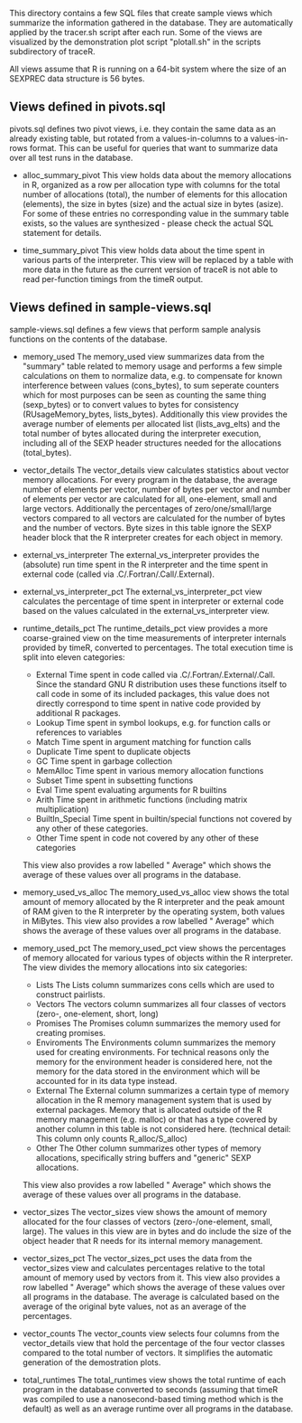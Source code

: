 This directory contains a few SQL files that create sample views which
summarize the information gathered in the database. They are
automatically applied by the tracer.sh script after each run. Some of
the views are visualized by the demonstration plot script "plotall.sh"
in the scripts subdirectory of traceR.

All views assume that R is running on a 64-bit system where the size
of an SEXPREC data structure is 56 bytes.

Views defined in pivots.sql
---------------------------
pivots.sql defines two pivot views, i.e. they contain the same data as
an already existing table, but rotated from a values-in-columns to a
values-in-rows format. This can be useful for queries that want to
summarize data over all test runs in the database.

- alloc_summary_pivot
    This view holds data about the memory allocations in R, organized
    as a row per allocation type with columns for the total number of
    allocations (total), the number of elements for this allocation
    (elements), the size in bytes (size) and the actual size in bytes
    (asize). For some of these entries no corresponding value in the
    summary table exists, so the values are synthesized - please check
    the actual SQL statement for details.

- time_summary_pivot
    This view holds data about the time spent in various parts of the
    interpreter. This view will be replaced by a table with more data
    in the future as the current version of traceR is not able to read
    per-function timings from the timeR output.


Views defined in sample-views.sql
---------------------------------
sample-views.sql defines a few views that perform sample analysis
functions on the contents of the database.

- memory_used
    The memory_used view summarizes data from the "summary" table
    related to memory usage and performs a few simple calculations on
    them to normalize data, e.g. to compensate for known interference
    between values (cons_bytes), to sum seperate counters which for
    most purposes can be seen as counting the same thing (sexp_bytes)
    or to convert values to bytes for consistency (RUsageMemory_bytes,
    lists_bytes). Additionally this view provides the average number
    of elements per allocated list (lists_avg_elts) and the total
    number of bytes allocated during the interpreter execution,
    including all of the SEXP header structures needed for the
    allocations (total_bytes).

- vector_details
    The vector_details view calculates statistics about vector memory
    allocations. For every program in the database, the average number
    of elements per vector, number of bytes per vector and number of
    elements per vector are calculated for all, one-element, small and
    large vectors. Additionally the percentages of zero/one/small/large
    vectors compared to all vectors are calculated for the number of
    bytes and the number of vectors. Byte sizes in this table ignore
    the SEXP header block that the R interpreter creates for each
    object in memory.

- external_vs_interpreter
    The external_vs_interpreter provides the (absolute) run time spent
    in the R interpreter and the time spent in external code (called
    via .C/.Fortran/.Call/.External).

- external_vs_interpreter_pct
    The external_vs_interpreter_pct view calculates the percentage of
    time spent in interpreter or external code based on the values
    calculated in the external_vs_interpreter view.

- runtime_details_pct
    The runtime_details_pct view provides a more coarse-grained view
    on the time measurements of interpreter internals provided by
    timeR, converted to percentages. The total execution time is split
    into eleven categories:

    - External
        Time spent in code called via .C/.Fortran/.External/.Call.
        Since the standard GNU R distribution uses these functions
        itself to call code in some of its included packages, this
        value does not directly correspond to time spent in native
        code provided by additional R packages.
    - Lookup
        Time spent in symbol lookups, e.g. for function calls or
        references to variables
    - Match
        Time spent in argument matching for function calls
    - Duplicate
        Time spent to duplicate objects
    - GC
        Time spent in garbage collection
    - MemAlloc
        Time spent in various memory allocation functions
    - Subset
        Time spent in subsetting functions
    - Eval
        Time spent evaluating arguments for R builtins
    - Arith
        Time spent in arithmetic functions (including matrix
        multiplication)
    - BuiltIn_Special
        Time spent in builtin/special functions not covered by any
        other of these categories.
    - Other
        Time spent in code not covered by any other of these
        categories

    This view also provides a row labelled " Average" which shows
    the average of these values over all programs in the database.

- memory_used_vs_alloc
    The memory_used_vs_alloc view shows the total amount of memory
    allocated by the R interpreter and the peak amount of RAM given to
    the R interpreter by the operating system, both values in
    MiBytes. This view also provides a row labelled " Average" which
    shows the average of these values over all programs in the
    database.

- memory_used_pct
    The memory_used_pct view shows the percentages of memory allocated
    for various types of objects within the R interpreter. The view
    divides the memory allocations into six categories:

    - Lists
        The Lists column summarizes cons cells which are used to
        construct pairlists.
    - Vectors
        The vectors column summarizes all four classes of vectors
        (zero-, one-element, short, long)
    - Promises
        The Promises column summarizes the memory used for creating
        promises.
    - Enviroments
        The Environments column summarizes the memory used for
        creating environments. For technical reasons only the memory
        for the environment header is considered here, not the memory
        for the data stored in the environment which will be accounted
        for in its data type instead.
    - External
        The External column summarizes a certain type of memory
        allocation in the R memory management system that is used by
        external packages. Memory that is allocated outside of the R
        memory management (e.g. malloc) or that has a type covered by
        another column in this table is not considered here.
        (technical detail: This column only counts R_alloc/S_alloc)
    - Other
        The Other column summarizes other types of memory allocations,
        specifically string buffers and "generic" SEXP allocations.

    This view also provides a row labelled " Average" which shows the
    average of these values over all programs in the database.

- vector_sizes
    The vector_sizes view shows the amount of memory allocated for the
    four classes of vectors (zero-/one-element, small, large). The
    values in this view are in bytes and do include the size of the
    object header that R needs for its internal memory management.

- vector_sizes_pct
    The vector_sizes_pct uses the data from the vector_sizes view and
    calculates percentages relative to the total amount of memory used
    by vectors from it. This view also provides a row labelled
    " Average" which shows the average of these values over all
    programs in the database. The average is calculated based on the
    average of the original byte values, not as an average of the
    percentages.

- vector_counts
    The vector_counts view selects four columns from the
    vector_details view that hold the percentage of the four vector
    classes compared to the total number of vectors. It simplifies the
    automatic generation of the demostration plots.

- total_runtimes
    The total_runtimes view shows the total runtime of each program in
    the database converted to seconds (assuming that timeR was
    compiled to use a nanosecond-based timing method which is the
    default) as well as an average runtime over all programs in the
    database.

